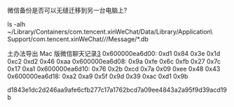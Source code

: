 
微信备份是否可以无缝迁移到另一台电脑上?



ls -alh ~/Library/Containers/com.tencent.xinWeChat/Data/Library/Application\ Support/com.tencent.xinWeChat/*/*/Message/*.db

土办法导出 Mac 版微信聊天记录[3]
0x600000ea6d00: 0xd1 0x84 0x3e 0x1d 0xc2 0xd2 0x46 0xaa
0x600000ea6d08: 0x9a 0xfe 0x6c 0xfb 0x27 0x7c 0x17 0xa1
0x600000ea6d10: 0x76 0x2b 0xcd 0x7a 0x09 0xee 0x48 0x43
0x600000ea6d18: 0xa2 0xa9 0x5f 0x9d 0x39 0xac 0xd1 0x9b

d1843e1dc2d246aa9afe6cfb277c17a1762bcd7a09ee4843a2a95f9d39acd19b

[1]: https://zhuanlan.zhihu.com/p/60802321
[2]: http://ask.zol.com.cn/x/4739948.html
[3]: https://v2ex.com/t/466053 
[4]: http://xferris.cn/dao-chu-wei-xin-bei-fen-de-mac/
[5]: https://github.com/wongjohn/wechat-analyser "从iTunes备份查看微信聊天记录"
[6]: https://github.com/tsycnh/WeChatExporter "另一个从iTunes备份查看微信聊天记录，但好像更麻烦"
[7]: https://github.com/wongjohn/wechat-analyser "从iTunes备份查看微信聊天记录, C#版"
[8]: https://medium.com/@anluoridge/记录-微信备份工具和原理-b6b504c88217
